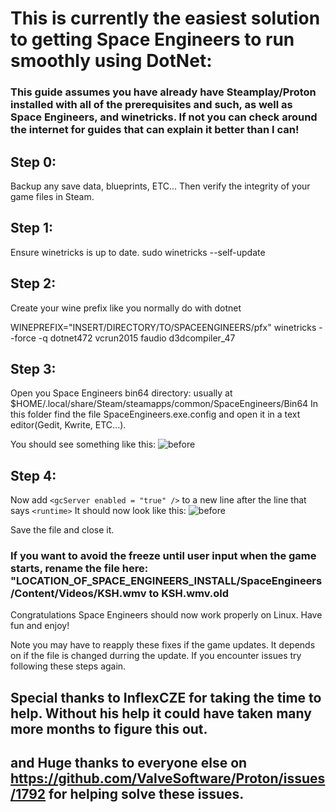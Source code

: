 # This is currently the easiest solution to getting Space Engineers to run smoothly using DotNet:
### This guide assumes you have already have Steamplay/Proton installed with all of the prerequisites and such, as well as Space Engineers, and winetricks. If not you can check around the internet for guides that can explain it better than I can!

## Step 0:
  Backup any save data, blueprints, ETC...
  Then verify the integrity of your game files in Steam.

## Step 1:
  Ensure winetricks is up to date.
  sudo winetricks --self-update

## Step 2:
  Create your wine prefix like you normally do with dotnet
  
  WINEPREFIX="INSERT/DIRECTORY/TO/SPACEENGINEERS/pfx" winetricks --force -q dotnet472 vcrun2015 faudio d3dcompiler_47

## Step 3:
  Open you Space Engineers bin64 directory: usually at $HOME/.local/share/Steam/steamapps/common/SpaceEngineers/Bin64
  In this folder find the file SpaceEngineers.exe.config and open it in a text editor(Gedit, Kwrite, ETC...). 
  
  You should see something like this:
  ![before](https://github.com/Linux74656/SpaceEngineersLinuxPatches/blob/master/Before.png)
    
## Step 4:
  Now add `<gcServer enabled = "true" />` to a new line after the line that says `<runtime>`
  It should now look like this:
  ![before](https://github.com/Linux74656/SpaceEngineersLinuxPatches/blob/master/After.png)
  
  Save the file and close it.
  
  ### If you want to avoid the freeze until user input when the game starts, rename the file here: "LOCATION_OF_SPACE_ENGINEERS_INSTALL/SpaceEngineers/Content/Videos/KSH.wmv to KSH.wmv.old
  
  Congratulations Space Engineers should now work properly on Linux. Have fun and enjoy!
  
  Note you may have to reapply these fixes if the game updates. It depends on if the file is changed durring the update.
  If you encounter issues try following these steps again.
  
  ## Special thanks to InflexCZE for taking the time to help. Without his help it could have taken many more months to figure this out.
  ## and Huge thanks to everyone else on https://github.com/ValveSoftware/Proton/issues/1792 for helping solve these issues.
